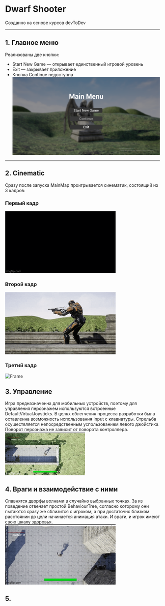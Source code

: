 # Dwarf Shooter
Созданно на основе курсов devToDev
____
## 1. Главное меню
Реализованы две кнопки:
+ Start New Game — открывает единственный игровой уровень
+ Exit — закрывает приложение
+ Кнопка Continue недоступна
![Screen](img/Screen.png "Screen")

____
## 2. Cinematic
Сразу после запуска MainMap проигрывается синематик, состоящий из 3 кадров:
### Первый кадр
![Frame](img/FirstFrame.gif "Frame1")
### Второй кадр
![Frame](img/SecondFrame.gif "Frame2")
### Третий кадр
![Frame](img/ThirdFrame.gif "Frame3")

## 3. Управление
Игра предназначенна для мобильных устройств, поэтому для управления персонажем используются встроенные DefaultVirtualJoysticks. В целях облегчения процесса разработки была оставленна возможность использования Input с клавиатуры.
Стрельба осушествляется непосредственным успользованием левого джойстика. Поворот персонажа не зависит от поворота контроллера.
![Joysticks](img/Joysticks.gif "Joysticks")

## 4. Враги и взаимодействие с ними
Спавнятся дворфы волнами в случайно выбранных точках. За из поведение отвечает простой BehaviourTree, согласно которому они пытаются сразу же сблизится с игроком, а при достаточно близком расстоянии до цели начинается анимация атаки.
И враги, и игрок имеют свою шкалу здоровья.
![Enemy](img/Enemy.gif "Enemy")

## 5. 
